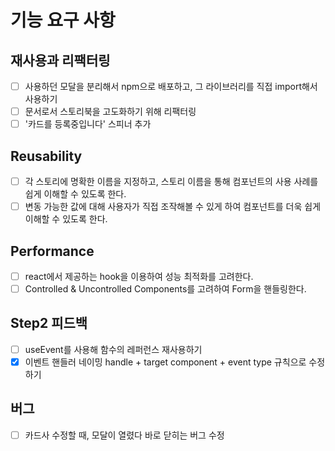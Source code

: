 # 기능 요구 사항

## 재사용과 리팩터링

- [ ] 사용하던 모달을 분리해서 npm으로 배포하고, 그 라이브러리를 직접 import해서 사용하기
- [ ] 문서로서 스토리북을 고도화하기 위해 리팩터링
- [ ] '카드를 등록중입니다' 스피너 추가

## Reusability

- [ ] 각 스토리에 명확한 이름을 지정하고, 스토리 이름을 통해 컴포넌트의 사용 사례를 쉽게 이해할 수 있도록 한다.
- [ ] 변동 가능한 값에 대해 사용자가 직접 조작해볼 수 있게 하여 컴포넌트를 더욱 쉽게 이해할 수 있도록 한다.

## Performance

- [ ] react에서 제공하는 hook을 이용하여 성능 최적화를 고려한다.
- [ ] Controlled & Uncontrolled Components를 고려하여 Form을 핸들링한다.

## Step2 피드백

- [ ] useEvent를 사용해 함수의 레퍼런스 재사용하기
- [x] 이벤트 핸들러 네이밍 handle + target component + event type 규칙으로 수정하기

## 버그

- [ ] 카드사 수정할 때, 모달이 열렸다 바로 닫히는 버그 수정
